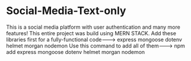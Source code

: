 # Social-Media-Text-only
This is a social media platform with user authentication and many more features!
This entire project was build using MERN STACK.
Add these libraries first for a fully-functional code---> express mongoose dotenv helmet morgan nodemon
Use this command to add all of them---> npm add express mongoose dotenv helmet morgan nodemon
